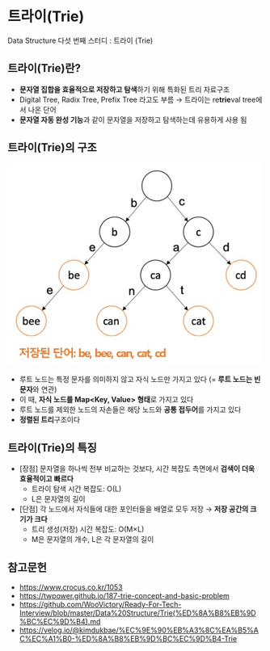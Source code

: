 # 트라이(Trie)
Data Structure 다섯 번째 스터디 : 트라이 (Trie)

## 트라이(Trie)란?
* **문자열 집합을 효율적으로 저장하고 탐색**하기 위해 특화된 트리 자료구조
* Digital Tree, Radix Tree, Prefix Tree 라고도 부름 → 트라이는 re**trie**val tree에서 나온 단어
* **문자열 자동 완성 기능**과 같이 문자열을 저장하고 탐색하는데 유용하게 사용 됨

## 트라이(Trie)의 구조
![trie](../images/dy_trie.jpg)
* 루트 노드는 특정 문자를 의미하지 않고 자식 노드만 가지고 있다 (= **루트 노드는 빈 문자**와 연관)
* 이 때, **자식 노드를 Map<Key, Value> 형태**로 가지고 있다
* 루트 노드를 제외한 노드의 자손들은 해당 노드와 **공통 접두어**를 가지고 있다
* **정렬된 트리**구조이다

## 트라이(Trie)의 특징
* [장점] 문자열을 하나씩 전부 비교하는 것보다, 시간 복잡도 측면에서 **검색이 더욱 효율적이고 빠르다**
	* 트라이 탐색 시간 복잡도: O(L)
	* L은 문자열의 길이
* [단점] 각 노드에서 자식들에 대한 포인터들을 배열로 모두 저장 → **저장 공간의 크기가 크다**
	* 트리 생성(저장) 시간 복잡도: O(M×L)
	* M은 문자열의 개수, L은 각 문자열의 길이


## 참고문헌
* https://www.crocus.co.kr/1053
* https://twpower.github.io/187-trie-concept-and-basic-problem
* https://github.com/WooVictory/Ready-For-Tech-Interview/blob/master/Data%20Structure/Trie(%ED%8A%B8%EB%9D%BC%EC%9D%B4).md
* https://velog.io/@kimdukbae/%EC%9E%90%EB%A3%8C%EA%B5%AC%EC%A1%B0-%ED%8A%B8%EB%9D%BC%EC%9D%B4-Trie
